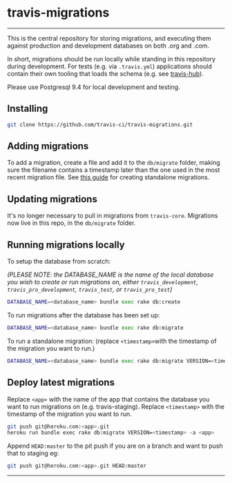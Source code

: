 travis-migrations
=================
_________________

This is the central repository for storing migrations, and executing them against production and development databases on both .org and .com.

In short, migrations should be run locally while standing in this repository during development. For tests (e.g. via `.travis.yml`) applications should contain their own tooling that loads the schema (e.g. see [travis-hub](https://github.com/travis-ci/travis-hub/blob/master/Rakefile#L12)).

Please use Postgresql 9.4 for local development and testing.

Installing
----------

``` bash
git clone https://github.com/travis-ci/travis-migrations.git
```


Adding migrations
-------------------

To add a migration, create a file and add it to the `db/migrate` folder, making sure the filename contains a timestamp later than the one used in the most recent migration file. See [this guide](http://edgeguides.rubyonrails.org/active_record_migrations.html#creating-a-standalone-migration) for creating standalone migrations.

Updating migrations
-------------------

It's no longer necessary to pull in migrations from `travis-core`.
Migrations now live in this repo, in the `db/migrate` folder.

Running migrations locally
--------------------------


To setup the database from scratch:

<em>(PLEASE NOTE: the DATABASE_NAME is the name of the local database you wish to create or run migrations on, either `travis_development`, `travis_pro_development`, `travis_test`, or `travis_pro_test`)</em>

``` bash
DATABASE_NAME=<database_name> bundle exec rake db:create
```

To run migrations after the database has been set up:

``` bash
DATABASE_NAME=<database_name> bundle exec rake db:migrate
```



To run a standalone migration:
(replace `<timestamp>`with the timestamp of the migration you want to run.)

``` bash
DATABASE_NAME=<database_name> bundle exec rake db:migrate VERSION=<timestamp>
```


Deploy latest migrations
------------------------

Replace `<app>` with the name of the app that contains the database you want to run migrations on (e.g. travis-staging).
Replace `<timestamp>` with the timestamp of the migration you want to run.


``` bash
git push git@heroku.com:<app>.git
heroku run bundle exec rake db:migrate VERSION=<timestamp> -a <app>
```

Append `HEAD:master` to the pit push if you are on a branch and want to push that to staging eg:
``` bash
git push git@heroku.com:<app>.git HEAD:master
```



----
